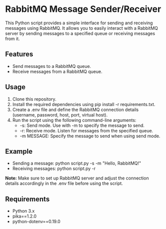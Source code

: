 # RabbitMQ Message Sender/Receiver

This Python script provides a simple interface for sending and receiving messages using RabbitMQ. It allows you to easily interact with a RabbitMQ server by sending messages to a specified queue or receiving messages from it.

## Features
- Send messages to a RabbitMQ queue.
- Receive messages from a RabbitMQ queue.

## Usage
1. Clone this repository.
2. Install the required dependencies using pip install -r requirements.txt.
3. Create a .env file and define the RabbitMQ connection details (username, password, host, port, virtual host).
4. Run the script using the following command-line arguments:
   - -s: Send mode. Use with -m to specify the message to send.
   - -r: Receive mode. Listen for messages from the specified queue.
   - -m MESSAGE: Specify the message to send when using send mode.

## Example
- Sending a message: python script.py -s -m "Hello, RabbitMQ!"
- Receiving messages: python script.py -r

**Note:** Make sure to set up RabbitMQ server and adjust the connection details accordingly in the .env file before using the script.

## Requirements
- Python 3.x
- pika==1.2.0
- python-dotenv==0.19.0
